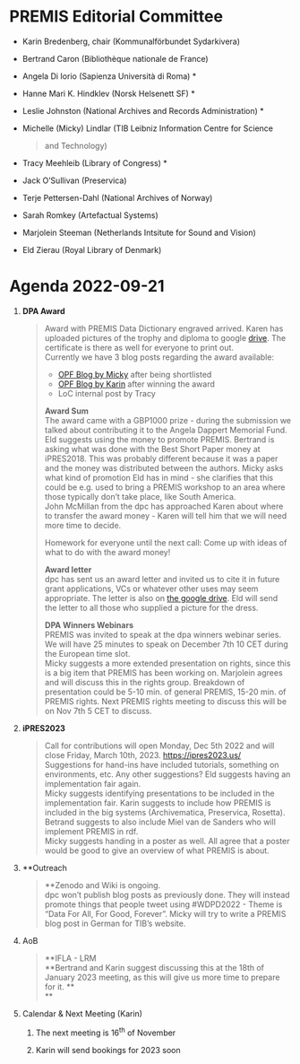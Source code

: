 PREMIS Editorial Committee 
==========================

-   Karin Bredenberg, chair (Kommunalförbundet Sydarkivera)

-   Bertrand Caron (Bibliothèque nationale de France) 

-   Angela Di Iorio (Sapienza Università di Roma) \*

-   Hanne Mari K. Hindklev (Norsk Helsenett SF) \*

-   Leslie Johnston (National Archives and Records Administration) \*

-   Michelle (Micky) Lindlar (TIB Leibniz Information Centre for Science
    > and Technology)

-   Tracy Meehleib (Library of Congress) \*

-   Jack O’Sullivan (Preservica)

-   Terje Pettersen-Dahl (National Archives of Norway) 

-   Sarah Romkey (Artefactual Systems) 

-   Marjolein Steeman (Netherlands Intsitute for Sound and Vision) 

-   Eld Zierau (Royal Library of Denmark)

Agenda 2022-09-21
=================

1.  **DPA Award**  
    > Award with PREMIS Data Dictionary engraved arrived. Karen has
    > uploaded pictures of the trophy and diploma to google [<span
    > class="underline">drive</span>](https://drive.google.com/drive/folders/1Xwhn40S74bW3s9jsAC3ob3qJT8rKQXGU).
    > The certificate is there as well for everyone to print out.  
    > Currently we have 3 blog posts regarding the award available:  
    > - [<span class="underline">OPF Blog by
    > Micky</span>](https://openpreservation.org/blogs/premis-for-all-for-good-forever/)
    > after being shortlisted  
    > - [<span class="underline">OPF Blog by
    > Karin</span>](https://openpreservation.org/blogs/premis-awarded-the-dpc-20th-anniversary-award/)
    > after winning the award  
    > - LoC internal post by Tracy  
    >   
    > **Award Sum**  
    > The award came with a GBP1000 prize - during the submission we
    > talked about contributing it to the Angela Dappert Memorial
    > Fund.  
    > Eld suggests using the money to promote PREMIS. Bertrand is asking
    > what was done with the Best Short Paper money at iPRES2018. This
    > was probably different because it was a paper and the money was
    > distributed between the authors. Micky asks what kind of promotion
    > Eld has in mind - she clarifies that this could be e.g. used to
    > bring a PREMIS workshop to an area where those typically don’t
    > take place, like South America.  
    > John McMillan from the dpc has approached Karen about where to
    > transfer the award money - Karen will tell him that we will need
    > more time to decide.  
    >   
    > Homework for everyone until the next call: Come up with ideas of
    > what to do with the award money!  
    >   
    > **Award letter**  
    > dpc has sent us an award letter and invited us to cite it in
    > future grant applications, VCs or whatever other uses may seem
    > appropriate. The letter is also on [<span class="underline">the
    > google
    > drive</span>](https://drive.google.com/drive/folders/1fFk2iZVzkow6ny6lb6c38hdcx904dcxt).
    > Eld will send the letter to all those who supplied a picture for
    > the dress.  
    >   
    > **DPA Winners Webinars**  
    > PREMIS was invited to speak at the dpa winners webinar series. We
    > will have 25 minutes to speak on December 7th 10 CET during the
    > European time slot.  
    > Micky suggests a more extended presentation on rights, since this
    > is a big item that PREMIS has been working on. Marjolein agrees
    > and will discuss this in the rights group. Breakdown of
    > presentation could be 5-10 min. of general PREMIS, 15-20 min. of
    > PREMIS rights. Next PREMIS rights meeting to discuss this will be
    > on Nov 7th 5 CET to discuss.

2.  **iPRES2023**  
    > Call for contributions will open Monday, Dec 5th 2022 and will
    > close Friday, March 10th, 2023. [<span
    > class="underline">https://ipres2023.us/</span>](https://ipres2023.us/)  
    > Suggestions for hand-ins have included tutorials, something on
    > environments, etc. Any other suggestions? Eld suggests having an
    > implementation fair again.  
    > Micky suggests identifying presentations to be included in the
    > implementation fair. Karin suggests to include how PREMIS is
    > included in the big systems (Archivematica, Preservica, Rosetta).
    > Betrand suggests to also include Miel van de Sanders who will
    > implement PREMIS in rdf.  
    > Micky suggests handing in a poster as well. All agree that a
    > poster would be good to give an overview of what PREMIS is about.

3.  **Outreach  
    > **Zenodo and Wiki is ongoing.  
    > dpc won’t publish blog posts as previously done. They will instead
    > promote things that people tweet using \#WDPD2022 - Theme is “Data
    > For All, For Good, Forever”. Micky will try to write a PREMIS blog
    > post in German for TIB’s website.

4.  AoB  
    >   
    > **IFLA - LRM  
    > **Bertrand and Karin suggest discussing this at the 18th of
    > January 2023 meeting, as this will give us more time to prepare
    > for it. **  
    > **

5.  Calendar & Next Meeting (Karin)

    1.  The next meeting is 16<sup>th</sup> of November

    2.  Karin will send bookings for 2023 soon
